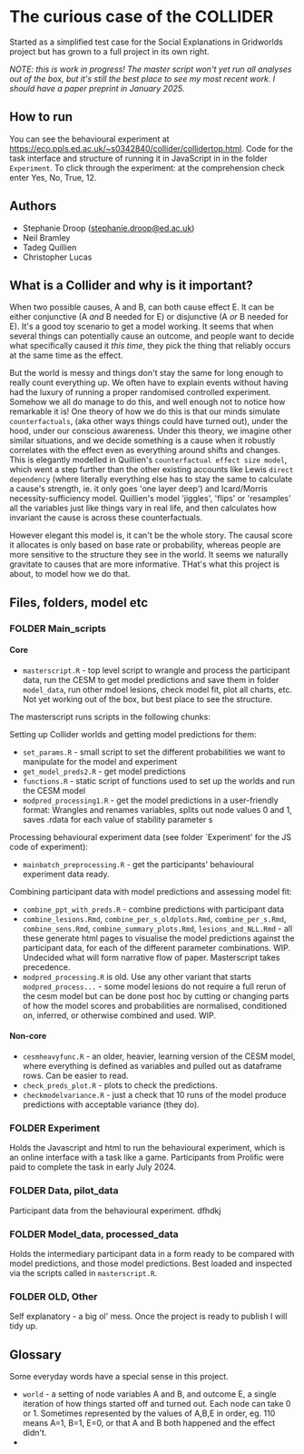 # The curious case of the COLLIDER

Started as a simplified test case for the Social Explanations in Gridworlds project but has grown to a full project in its own right.

_NOTE: this is work in progress! The master script won't yet run all analyses out of the box, but it's still the best place to see my most recent work. I should have a paper preprint in January 2025._

## How to run

You can see the behavioural experiment at https://eco.ppls.ed.ac.uk/~s0342840/collider/collidertop.html. Code for the task interface and structure of running it in JavaScript in in the folder `Experiment`. To click through the experiment: at the comprehension check enter Yes, No, True, 12.

## Authors

- Stephanie Droop (stephanie.droop@ed.ac.uk)
- Neil Bramley
- Tadeg Quillien
- Christopher Lucas

## What is a Collider and why is it important?

When two possible causes, A and B, can both cause effect E. It can be either conjunctive (A _and_ B needed for E) or disjunctive (A _or_ B needed for E). It's a good toy scenario to get a model working. It seems that when several things can potentially cause an outcome, and people want to decide what specifically caused it _this time_, they pick the thing that reliably occurs at the same time as the effect.

But the world is messy and things don't stay the same for long enough to really count everything up. We often have to explain events without having had the luxury of running a proper randomised controlled experiment. Somehow we all do manage to do this, and well enough not to notice how remarkable it is! One theory of how we do this is that our minds simulate `counterfactuals`, (aka other ways things could have turned out), under the hood, under our conscious awareness. Under this theory, we imagine other similar situations, and we decide something is a cause when it robustly correlates with the effect even as everything around shifts and changes. This is elegantly modelled in Quillien's `counterfactual effect size model`, which went a step further than the other existing accounts like Lewis `direct dependency` (where literally everything else has to stay the same to calculate a cause's strength, ie. it only goes 'one layer deep') and Icard/Morris necessity-sufficiency model. Quillien's model 'jiggles', 'flips' or 'resamples' all the variables just like things vary in real life, and then calculates how invariant the cause is across these counterfactuals.

However elegant this model is, it can't be the whole story. The causal score it allocates is only based on base rate or probability, whereas people are more sensitive to the structure they see in the world. It seems we naturally gravitate to causes that are more informative. THat's what this project is about, to model how we do that.

## Files, folders, model etc

### FOLDER Main_scripts

#### Core

- `masterscript.R` - top level script to wrangle and process the participant data, run the CESM to get model predictions and save them in folder `model_data`, run other mdoel lesions, check model fit, plot all charts, etc. Not yet working out of the box, but best place to see the structure.

The masterscript runs scripts in the following chunks:

Setting up Collider worlds and getting model predictions for them:

- `set_params.R` - small script to set the different probabilities we want to manipulate for the model and experiment
- `get_model_preds2.R` - get model predictions
- `functions.R` - static script of functions used to set up the worlds and run the CESM model
- `modpred_processing1.R` - get the model predictions in a user-friendly format: Wrangles and renames variables, splits out node values 0 and 1, saves .rdata for each value of stability parameter s

Processing behavioural experiment data (see folder `Experiment' for the JS code of experiment):

- `mainbatch_preprocessing.R` - get the participants' behavioural experiment data ready.

Combining participant data with model predictions and assessing model fit:

- `combine_ppt_with_preds.R` - combine predictions with participant data
- `combine_lesions.Rmd`, `combine_per_s_oldplots.Rmd`, `combine_per_s.Rmd`, `combine_sens.Rmd`, `combine_summary_plots.Rmd`, `lesions_and_NLL.Rmd` - all these generate html pages to visualise the model predictions against the participant data, for each of the different parameter combinations. WIP. Undecided what will form narrative flow of paper. Masterscript takes precedence.
- `modpred_processing.R` is old. Use any other variant that starts `modpred_process...` - some model lesions do not require a full rerun of the cesm model but can be done post hoc by cutting or changing parts of how the model scores and probabilities are normalised, conditioned on, inferred, or otherwise combined and used. WIP.

#### Non-core

- `cesmheavyfunc.R` - an older, heavier, learning version of the CESM model, where everything is defined as variables and pulled out as dataframe rows. Can be easier to read.
- `check_preds_plot.R` - plots to check the predictions.
- `checkmodelvariance.R` - just a check that 10 runs of the model produce predictions with acceptable variance (they do).

### FOLDER Experiment

Holds the Javascript and html to run the behavioural experiment, which is an online interface with a task like a game. Participants from Prolific were paid to complete the task in early July 2024.

### FOLDER Data, pilot_data

Participant data from the behavioural experiment. dfhdkj

### FOLDER Model_data, processed_data

Holds the intermediary participant data in a form ready to be compared with model predictions, and those model predictions. Best loaded and inspected via the scripts called in `masterscript.R`.

### FOLDER OLD, Other

Self explanatory - a big ol' mess. Once the project is ready to publish I will tidy up.

## Glossary

Some everyday words have a special sense in this project.

- `world` - a setting of node variables A and B, and outcome E, a single iteration of how things started off and turned out. Each node can take 0 or 1. Sometimes represented by the values of A,B,E in order, eg. 110 means A=1, B=1, E=0, or that A and B both happened and the effect didn't.
-
